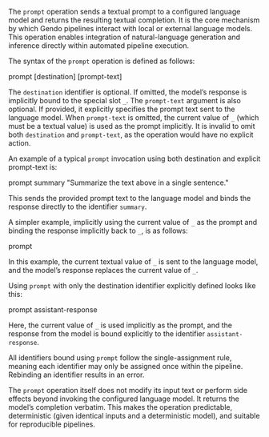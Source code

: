 The `prompt` operation sends a textual prompt to a configured language model 
and returns the resulting textual completion. It is the core mechanism by which 
Gendo pipelines interact with local or external language models. This operation 
enables integration of natural-language generation and inference directly 
within automated pipeline execution.

The syntax of the `prompt` operation is defined as follows:

  prompt [destination] [prompt-text]

The `destination` identifier is optional. If omitted, the model’s response is 
implicitly bound to the special slot `_`. The `prompt-text` argument is also 
optional. If provided, it explicitly specifies the prompt text sent to the 
language model. When `prompt-text` is omitted, the current value of `_` (which 
must be a textual value) is used as the prompt implicitly. It is invalid to 
omit both `destination` and `prompt-text`, as the operation would have no 
explicit action.

An example of a typical `prompt` invocation using both destination and explicit 
prompt-text is:

  prompt summary "Summarize the text above in a single sentence."

This sends the provided prompt text to the language model and binds the 
response directly to the identifier `summary`.

A simpler example, implicitly using the current value of `_` as the prompt and 
binding the response implicitly back to `_`, is as follows:

  prompt

In this example, the current textual value of `_` is sent to the language 
model, and the model’s response replaces the current value of `_`.

Using `prompt` with only the destination identifier explicitly defined looks 
like this:

  prompt assistant-response

Here, the current value of `_` is used implicitly as the prompt, and the 
response from the model is bound explicitly to the identifier 
`assistant-response`.

All identifiers bound using `prompt` follow the single-assignment rule, meaning 
each identifier may only be assigned once within the pipeline. Rebinding an 
identifier results in an error.

The `prompt` operation itself does not modify its input text or perform side 
effects beyond invoking the configured language model. It returns the model’s 
completion verbatim. This makes the operation predictable, deterministic (given 
identical inputs and a deterministic model), and suitable for reproducible 
pipelines.
